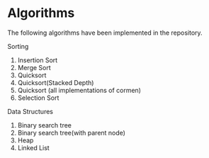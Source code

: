 # Algorithms
The following algorithms have been implemented in the repository.

Sorting
1. Insertion Sort
2. Merge Sort
3. Quicksort
4. Quicksort(Stacked Depth)
5. Quicksort (all implementations of cormen)
6. Selection Sort


Data Structures
1. Binary search tree
2. Binary search tree(with parent node)
3. Heap
4. Linked List
